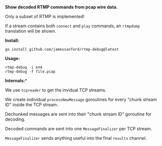 **Show decoded RTMP commands from pcap wire data.**

Only a subset of RTMP is implemented!

If a stream contains both `connect` and `play` commands, an `rtmpdump` translation will be shown.

**Install:**

```
go install github.com/jamessanford/rtmp-debug@latest
```

**Usage:**

```
rtmp-debug -i en4
rtmp-debug -f file.pcap
```

**Internals:***

We use `tcpreader` to get the invidual TCP streams.

We create individual `processNewMessage` goroutines for every "chunk stream ID" inside the TCP stream.

Dechunked messages are sent into their "chunk stream ID" goroutine for decoding.

Decoded commands are sent into one `MessageFinalizer` per TCP stream.

`MessageFinalizer` sends anything useful into the final `results` channel.
